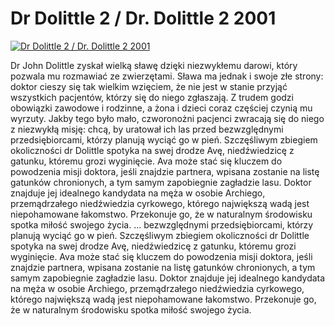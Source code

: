 Dr Dolittle 2 / Dr. Dolittle 2 2001 
=============
[![Dr Dolittle 2 / Dr. Dolittle 2 2001 ](http://vidos.pl/images/player.gif)](http://vidos.pl/dr-dolittle-2-dr-dolittle-2-2001)

 Dr John Dolittle zyskał wielką sławę dzięki niezwykłemu darowi, który pozwala mu rozmawiać ze zwierzętami. Sława ma jednak i swoje złe strony: doktor cieszy się tak wielkim wzięciem, że nie jest w stanie przyjąć wszystkich pacjentów, którzy się do niego zgłaszają. Z trudem godzi obowiązki zawodowe i rodzinne, a żona i dzieci coraz częściej czynią mu wyrzuty. Jakby tego było mało, czworonożni pacjenci zwracają się do niego z niezwykłą misję: chcą, by uratował ich las przed bezwzględnymi przedsiębiorcami, którzy planują wyciąć go w pień. Szczęśliwym zbiegiem okoliczności dr Dolittle spotyka na swej drodze Avę, niedźwiedzicę z gatunku, któremu grozi wyginięcie. Ava może stać się kluczem do powodzenia misji doktora, jeśli znajdzie partnera, wpisana zostanie na listę gatunków chronionych, a tym samym zapobiegnie zagładzie lasu. Doktor znajduje jej idealnego kandydata na męża w osobie Archiego, przemądrzałego niedźwiedzia cyrkowego, którego największą wadą jest niepohamowane łakomstwo. Przekonuje go, że w naturalnym środowisku spotka miłość swojego życia.   ... bezwzględnymi przedsiębiorcami, którzy planują wyciąć go w pień. Szczęśliwym zbiegiem okoliczności dr Dolittle spotyka na swej drodze Avę, niedźwiedzicę z gatunku, któremu grozi wyginięcie. Ava może stać się kluczem do powodzenia misji doktora, jeśli znajdzie partnera, wpisana zostanie na listę gatunków chronionych, a tym samym zapobiegnie zagładzie lasu. Doktor znajduje jej idealnego kandydata na męża w osobie Archiego, przemądrzałego niedźwiedzia cyrkowego, którego największą wadą jest niepohamowane łakomstwo. Przekonuje go, że w naturalnym środowisku spotka miłość swojego życia.
